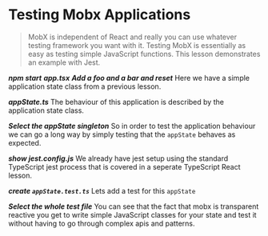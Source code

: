 # Testing Mobx Applications

>  MobX is independent of React and really you can use whatever testing framework you want with it. Testing MobX is essentially as easy as testing simple JavaScript functions. This lesson demonstrates an example with Jest.

***npm start***
***app.tsx***
***Add a foo and a bar and reset***
Here we have a simple application state class from a previous lesson. 

***appState.ts***
The behaviour of this application is described by the application state class. 

***Select the appState singleton***
So in order to test the application behaviour we can go a long way by simply testing that the `appState` behaves as expected. 


***show jest.config.js***
We already have jest setup using the standard TypeScript jest process that is covered in a seperate TypeScript React lesson. 

***create `appState.test.ts`***
Lets add a test for this `appState`

***Select the whole test file***
You can see that the fact that mobx is transparent reactive you get to write simple JavaScript classes for your state and test it without having to go through complex apis and patterns.